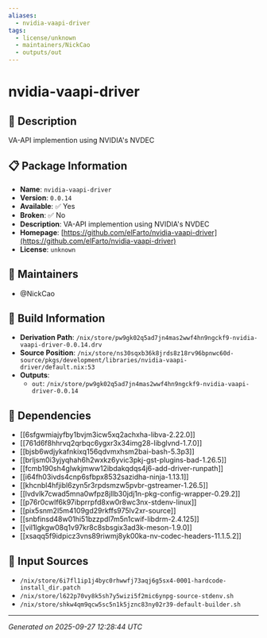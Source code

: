 ```yaml
---
aliases:
  - nvidia-vaapi-driver
tags:
  - license/unknown
  - maintainers/NickCao
  - outputs/out
---
```


# nvidia-vaapi-driver

## 📝 Description

VA-API implemention using NVIDIA's NVDEC

## 📋 Package Information

- **Name**: `nvidia-vaapi-driver`
- **Version**: `0.0.14`
- **Available**: ✅ Yes
- **Broken**: ✅ No
- **Description**: VA-API implemention using NVIDIA's NVDEC
- **Homepage**: [https://github.com/elFarto/nvidia-vaapi-driver](https://github.com/elFarto/nvidia-vaapi-driver)
- **License**: `unknown`
## 👥 Maintainers

- @NickCao


## 🔧 Build Information

- **Derivation Path**: `/nix/store/pw9gk02q5ad7jn4mas2wwf4hn9ngckf9-nvidia-vaapi-driver-0.0.14.drv`
- **Source Position**: `/nix/store/ns30sqxb36k8jrds8z18rv96bpnwc60d-source/pkgs/development/libraries/nvidia-vaapi-driver/default.nix:53`
- **Outputs**:
  - `out`:  `/nix/store/pw9gk02q5ad7jn4mas2wwf4hn9ngckf9-nvidia-vaapi-driver-0.0.14`

## 🔗 Dependencies

- [[6sfgwmiajyfby1bvjm3icw5xq2achxha-libva-2.22.0]]
- [[761d6f8hhrvq2qrbqc6ygxr3x34img28-libglvnd-1.7.0]]
- [[bjsb6wdjykafnkixq156qdvmxhsm2bai-bash-5.3p3]]
- [[brljsm0i3yjyqhah6h2wxkz6yvic3pkj-gst-plugins-bad-1.26.5]]
- [[fcmb190sh4glwkjmww12ibdakqdqs4j6-add-driver-runpath]]
- [[i64fh03ivds4cnp6sfbpx8532sazidha-ninja-1.13.1]]
- [[khcnbl4hfjibl6zyn5r3rpdsmzw5pvbr-gstreamer-1.26.5]]
- [[lvdvlk7cwad5mna0wfpz8jllb30jdj1n-pkg-config-wrapper-0.29.2]]
- [[p76r0cwlf6k97ibprrpfd8xw0r8wc3nx-stdenv-linux]]
- [[pix5snm2l5m4109gd29rkffs975lv2xr-source]]
- [[snbfinsd48w01hi51bzzpdl7m5n1cwif-libdrm-2.4.125]]
- [[vil1lgkgw08q1v97kr8c8sbsgix3ad3k-meson-1.9.0]]
- [[xsaqq5f9idpicz3vns89riwmj8yk00ka-nv-codec-headers-11.1.5.2]]

## 📁 Input Sources

- `/nix/store/6i7fl1ip1j4byc0rhwwfj73aqj6g5sx4-0001-hardcode-install_dir.patch`
- `/nix/store/l622p70vy8k5sh7y5wizi5f2mic6ynpg-source-stdenv.sh`
- `/nix/store/shkw4qm9qcw5sc5n1k5jznc83ny02r39-default-builder.sh`

---
*Generated on 2025-09-27 12:28:44 UTC*
